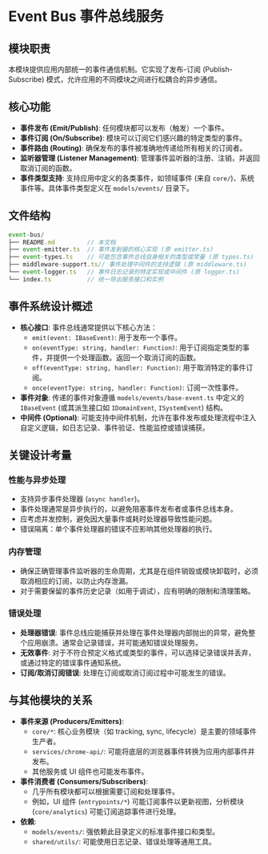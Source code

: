 # Event Bus 事件总线服务

## 模块职责
本模块提供应用内部统一的事件通信机制。它实现了发布-订阅 (Publish-Subscribe) 模式，允许应用的不同模块之间进行松耦合的异步通信。

## 核心功能
-   **事件发布 (Emit/Publish)**: 任何模块都可以发布（触发）一个事件。
-   **事件订阅 (On/Subscribe)**: 模块可以订阅它们感兴趣的特定类型的事件。
-   **事件路由 (Routing)**: 确保发布的事件被准确地传递给所有相关的订阅者。
-   **监听器管理 (Listener Management)**: 管理事件监听器的注册、注销，并返回取消订阅的函数。
-   **事件类型支持**: 支持应用中定义的各类事件，如领域事件 (来自 `core/`)、系统事件等。具体事件类型定义在 `models/events/` 目录下。

## 文件结构
```typescript
event-bus/
├── README.md         // 本文档
├── event-emitter.ts  // 事件发射器的核心实现 (原 emitter.ts)
├── event-types.ts    // 可能包含事件总线自身相关的类型或常量 (原 types.ts)
├── middleware-support.ts// 事件处理中间件的支持逻辑 (原 middleware.ts)
└── event-logger.ts   // 事件日志记录的特定实现或中间件 (原 logger.ts)
└── index.ts          // 统一导出服务接口和实例
```

## 事件系统设计概述
-   **核心接口**: 事件总线通常提供以下核心方法：
    *   `emit(event: IBaseEvent)`: 用于发布一个事件。
    *   `on(eventType: string, handler: Function)`: 用于订阅指定类型的事件，并提供一个处理函数。返回一个取消订阅的函数。
    *   `off(eventType: string, handler: Function)`: 用于取消特定的事件订阅。
    *   `once(eventType: string, handler: Function)`: 订阅一次性事件。
-   **事件对象**: 传递的事件对象遵循 `models/events/base-event.ts` 中定义的 `IBaseEvent` (或其派生接口如 `IDomainEvent`, `ISystemEvent`) 结构。
-   **中间件 (Optional)**: 可能支持中间件机制，允许在事件发布或处理流程中注入自定义逻辑，如日志记录、事件验证、性能监控或错误捕获。

## 关键设计考量

### 性能与异步处理
-   支持异步事件处理器 (`async handler`)。
-   事件处理通常是异步执行的，以避免阻塞事件发布者或事件总线本身。
-   应考虑并发控制，避免因大量事件或耗时处理器导致性能问题。
-   错误隔离：单个事件处理器的错误不应影响其他处理器的执行。

### 内存管理
-   确保正确管理事件监听器的生命周期，尤其是在组件销毁或模块卸载时，必须取消相应的订阅，以防止内存泄漏。
-   对于需要保留的事件历史记录（如用于调试），应有明确的限制和清理策略。

### 错误处理
-   **处理器错误**: 事件总线应能捕获并处理在事件处理器内部抛出的异常，避免整个应用崩溃。通常会记录错误，并可能通知错误处理服务。
-   **无效事件**: 对于不符合预定义格式或类型的事件，可以选择记录错误并丢弃，或通过特定的错误事件通知系统。
-   **订阅/取消订阅错误**: 处理在订阅或取消订阅过程中可能发生的错误。

## 与其他模块的关系
-   **事件来源 (Producers/Emitters)**:
    -   `core/*`: 核心业务模块（如 tracking, sync, lifecycle）是主要的领域事件生产者。
    -   `services/chrome-api/`: 可能将底层的浏览器事件转换为应用内部事件并发布。
    -   其他服务或 UI 组件也可能发布事件。
-   **事件消费者 (Consumers/Subscribers)**:
    -   几乎所有模块都可以根据需要订阅和处理事件。
    -   例如，UI 组件 (`entrypoints/*`) 可能订阅事件以更新视图，分析模块 (`core/analytics`) 可能订阅追踪事件进行处理。
-   **依赖**:
    -   `models/events/`: 强依赖此目录定义的标准事件接口和类型。
    -   `shared/utils/`: 可能使用日志记录、错误处理等通用工具。
